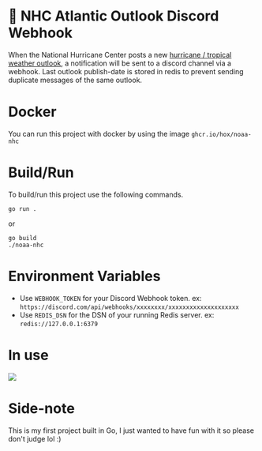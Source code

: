 # 🌴 NHC Atlantic Outlook Discord Webhook

When the National Hurricane Center posts a new [hurricane / tropical weather outlook](https://www.nhc.noaa.gov/), a notification will be sent to a discord channel via a webhook. Last outlook publish-date is stored in redis to prevent sending duplicate messages of the same outlook.

# Docker

You can run this project with docker by using the image `ghcr.io/hox/noaa-nhc`

# Build/Run

To build/run this project use the following commands.

```
go run .
```

or

```
go build
./noaa-nhc
```

# Environment Variables

- Use `WEBHOOK_TOKEN` for your Discord Webhook token. ex: `https://discord.com/api/webhooks/xxxxxxxx/xxxxxxxxxxxxxxxxxxxx`
- Use `REDIS_DSN` for the DSN of your running Redis server. ex: `redis://127.0.0.1:6379`

# In use

![](https://cdn.eli.tf/mRmnVjKZdDa7.png)

# Side-note

This is my first project built in Go, I just wanted to have fun with it so please don't judge lol :)

